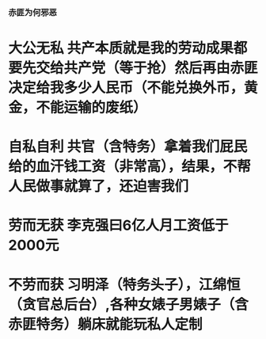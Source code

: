 ### 赤匪为何邪恶



# 大公无私 共产本质就是我的劳动成果都要先交给共产党（等于抢）然后再由赤匪决定给我多少人民币（不能兑换外币，黄金，不能运输的废纸）

# 自私自利 共官（含特务）拿着我们屁民给的血汗钱工资（非常高），结果，不帮人民做事就算了，还迫害我们

# 劳而无获 李克强曰6亿人月工资低于2000元

# 不劳而获 习明泽（特务头子），江绵恒（贪官总后台）,各种女婊子男婊子（含赤匪特务）躺床就能玩私人定制

